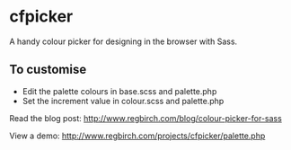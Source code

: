 cfpicker
========

A handy colour picker for designing in the browser with Sass.

To customise
------------

- Edit the palette colours in base.scss and palette.php
- Set the increment value in colour.scss and palette.php

Read the blog post:
http://www.regbirch.com/blog/colour-picker-for-sass

View a demo:
http://www.regbirch.com/projects/cfpicker/palette.php
